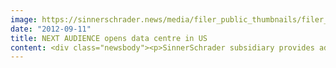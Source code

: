 ```yaml
---
image: https://sinnerschrader.news/media/filer_public_thumbnails/filer_public/20/0f/200f3ef3-a95a-435e-b7b6-1d81ac5cf302/varfoldersdjk8pxf42x64d8fxslz8jcc8fc0000gnttmpu2vf1n__480x288_q85_crop_subsampling-2_upscale.jpg
date: "2012-09-11"
title: NEXT AUDIENCE opens data centre in US
content: <div class="newsbody"><p>SinnerSchrader subsidiary provides advertisers with infrastructure for North and South America</p><p>As Germany’s leading technology provider for data-driven online marketing and audience management, NEXT AUDIENCE has now gone live with its own data centre for markets in North and South America. Adservers, database servers, and front-end servers are now available at the site in Miami/Florida site, which will open the door for German advertisers’ online market entry from Canada to Argentina.<br/>Torsten Ahlers, CEO of NEXT AUDIENCE, explains the reasons for the expansion&#58; "More and more advertisers from Germany want to grow internationally – including overseas. In addition to strong markets like the US and Canada, emerging markets such as Argentina and Brazil in particular are developing into very lucrative regions. With our data centre in Miami we are now able to analyse online user data for North and South America as well, define target groups and deliver appropriate information to potential buyers in real-time."<br/>NEXT AUDIENCE’s first customer to use the targeting adserver controlled from Miami is Bigpoint. The games of the world's leading online games developer are played by over 200 million users in more than 30 languages.</p><p>Bigpoint CFO Michael Gutsmann is very pleased with the initial results of the collaboration&#58; "We were highly impressed with the tests for Canada, the USA and Mexico. Our goal – a campaign uplift of 30 percent - was already exceeded in the test rounds. The speed and accuracy of the data evaluation and the delivery of information to game enthusiasts have exceeded our expectations. In particular, we would never have achieved such short lag times with server architecture based in Germany."</p><p>Dirk Klose, CTO of NEXT AUDIENCE, is proud of the new offer&#58; "In less than three months we have built a complete, fully functional server infrastructure for the entire North and South American continent. The successful tests with Bigpoint, and the great interest of many German advertisers in using our US data centre confirm that making the move across the pond was a good idea."<br/>NEXT AUDIENCE will be providing visitors with detailed information about its Americas data centre at dmexco 2012 from 12 to 13 September.</p><p>Photos are posted in the download section at <a href="http&#58;//www.next-audience.com/presse/" title="next-audience.com/presse/">http&#58;//www.next-audience.com/presse/</a></p></div>
---
```

